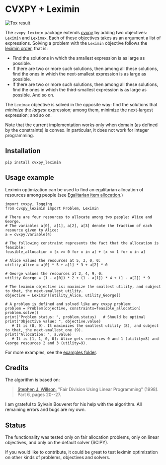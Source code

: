 # CVXPY + Leximin

![Tox result](https://github.com/erelsgl/cvxpy_leximin/workflows/tox/badge.svg)

The `cvxpy_leximin` package extends [cvxpy](https://github.com/cvxpy/cvxpy) by adding two objectives: `Leximin` and `Leximax`.
Each of these objectives takes as an argument a list of expressions.
Solving a problem with the `Leximin` objective follows the [leximin order](https://en.wikipedia.org/wiki/Leximin_order), that is:
 
* Find the solutions in which the smallest expression is as large as possible.
* If there are two or more such solutions, then among all these solutions, find the ones in which the next-smallest expression is as large as possible.
* If there are two or more such solutions, then among all these solutions, find the ones in which the third-smallest expression is as large as possible.
And so on.

The `Leximax` objective is solved in the opposite way: find the solutions that *minimize* the *largest* expression; among them,  minimize the next-largest expression; and so on.

Note that the current implementation works only when domain (as defined by the constraints) is convex. In particular, it does not work for integer programming.

## Installation

    pip install cvxpy_leximin

## Usage example

Leximin optimization can be used to find an egalitarian allocation of resources among people (see [Egalitarian item allocation](https://en.wikipedia.org/wiki/Egalitarian_item_allocation).)

    import cvxpy, logging
    from cvxpy_leximin import Problem, Leximin

    # There are four resources to allocate among two people: Alice and George.
    # The variables a[0], a[1], a[2], a[3] denote the fraction of each resource given to Alice:
    a = cvxpy.Variable(4)

    # The following constraint represents the fact that the allocation is feasible:
    feasible_allocation = [x >= 0 for x in a] + [x <= 1 for x in a]

    # Alice values the resources at 5, 3, 0, 0:
    utility_Alice = a[0] * 5 + a[1] * 3 + a[2] * 0

    # George values the resources at 2, 4, 9, 0:
    utility_George = (1 - a[0]) * 2 + (1 - a[1]) * 4 + (1 - a[2]) * 9

    # The leximin objective is: maximize the smallest utility, and subject to that, the next-smallest utility.
    objective = Leximin([utility_Alice, utility_George])

    # A problem is defined and solved like any cvxpy problem:
    problem = Problem(objective, constraints=feasible_allocation)
    problem.solve()
    print("Problem status: ", problem.status)   # Should be optimal
    print("Objective value: ", objective.value)  
       # It is (8, 9). It maximizes the smallest utility (8), and subject to that, the next-smallest one (9).
    print("Allocation: ", a.value)
       # It is [1, 1, 0, 0]: Alice gets resources 0 and 1 (utility=8) and George resources 2 and 3 (utility=9).


For more examples, see the [examples folder](examples/).

## Credits

The algorithm is based on:
> [Stephen J. Willson](https://faculty.sites.iastate.edu/swillson/),
> "Fair Division Using Linear Programming" (1998).
> Part 6, pages 20--27.

I am grateful to Sylvain Bouveret for his help with the algorithm. All remaining errors and bugs are my own.

## Status

The functionality was tested only on fair allocation problems, only on linear objectives, and only on the default solver (SCIPY).

If you would like to contribute, it could be great to test leximin optimization on other kinds of problems, objectives and solvers.


